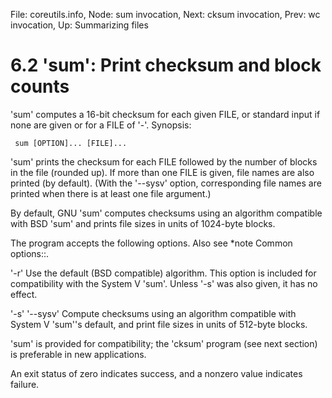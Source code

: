 File: coreutils.info,  Node: sum invocation,  Next: cksum invocation,  Prev: wc invocation,  Up: Summarizing files

6.2 'sum': Print checksum and block counts
==========================================

'sum' computes a 16-bit checksum for each given FILE, or standard input
if none are given or for a FILE of '-'.  Synopsis:

     sum [OPTION]... [FILE]...

   'sum' prints the checksum for each FILE followed by the number of
blocks in the file (rounded up).  If more than one FILE is given, file
names are also printed (by default).  (With the '--sysv' option,
corresponding file names are printed when there is at least one file
argument.)

   By default, GNU 'sum' computes checksums using an algorithm
compatible with BSD 'sum' and prints file sizes in units of 1024-byte
blocks.

   The program accepts the following options.  Also see *note Common
options::.

'-r'
     Use the default (BSD compatible) algorithm.  This option is
     included for compatibility with the System V 'sum'.  Unless '-s'
     was also given, it has no effect.

'-s'
'--sysv'
     Compute checksums using an algorithm compatible with System V
     'sum''s default, and print file sizes in units of 512-byte blocks.

   'sum' is provided for compatibility; the 'cksum' program (see next
section) is preferable in new applications.

   An exit status of zero indicates success, and a nonzero value
indicates failure.

